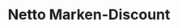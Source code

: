 ---
title: "Netto Marken-Discount"
url: /bad-reichenhall/netto-marken-discount/
shop: Supermarkt
---